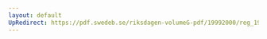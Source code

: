 ```yaml
---
layout: default
UpRedirect: https://pdf.swedeb.se/riksdagen-volumeG-pdf/19992000/reg_19992000/reg_19992000_0237.pdf
---
```

